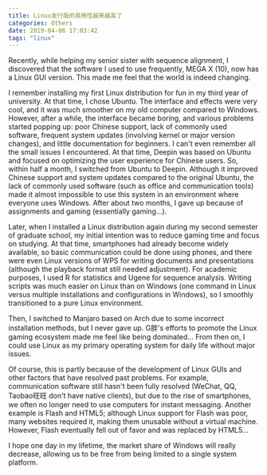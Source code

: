 ```yaml
---
title: Linux发行版的易用性越来越高了
categories: Others
date: 2019-04-06 17:03:42
tags: "linux"
---
```


Recently, while helping my senior sister with sequence alignment, I discovered that the software I used to use frequently, MEGA X (10), now has a Linux GUI version. This made me feel that the world is indeed changing.

<!-- 摘要部分 -->
<!-- more -->

I remember installing my first Linux distribution for fun in my third year of university. At that time, I chose Ubuntu. The interface and effects were very cool, and it was much smoother on my old computer compared to Windows. However, after a while, the interface became boring, and various problems started popping up: poor Chinese support, lack of commonly used software, frequent system updates (involving kernel or major version changes), and little documentation for beginners. I can't even remember all the small issues I encountered. At that time, Deepin was based on Ubuntu and focused on optimizing the user experience for Chinese users. So, within half a month, I switched from Ubuntu to Deepin. Although it improved Chinese support and system updates compared to the original Ubuntu, the lack of commonly used software (such as office and communication tools) made it almost impossible to use this system in an environment where everyone uses Windows. After about two months, I gave up because of assignments and gaming (essentially gaming...).

Later, when I installed a Linux distribution again during my second semester of graduate school, my initial intention was to reduce gaming time and focus on studying. At that time, smartphones had already become widely available, so basic communication could be done using phones, and there were even Linux versions of WPS for writing documents and presentations (although the playback format still needed adjustment). For academic purposes, I used R for statistics and Ugene for sequence analysis. Writing scripts was much easier on Linux than on Windows (one command in Linux versus multiple installations and configurations in Windows), so I smoothly transitioned to a pure Linux environment.

Then, I switched to Manjaro based on Arch due to some incorrect installation methods, but I never gave up. G胖's efforts to promote the Linux gaming ecosystem made me feel like being dominated... From then on, I could use Linux as my primary operating system for daily life without major issues.

Of course, this is partly because of the development of Linux GUIs and other factors that have resolved past problems. For example, communication software still hasn't been fully resolved (WeChat, QQ, Taobao旺旺 don't have native clients), but due to the rise of smartphones, we often no longer need to use computers for instant messaging. Another example is Flash and HTML5; although Linux support for Flash was poor, many websites required it, making them unusable without a virtual machine. However, Flash eventually fell out of favor and was replaced by HTML5...

I hope one day in my lifetime, the market share of Windows will really decrease, allowing us to be free from being limited to a single system platform.
